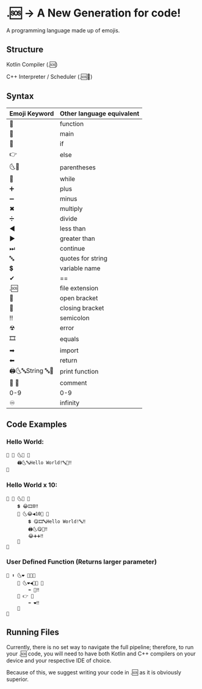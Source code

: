 # .🆘 -> A New Generation for code!
A programming language made up of emojis.

## Structure
Kotlin Compiler (.🆘)

C++ Interpreter / Scheduler (.🆘🥐)

## Syntax
| Emoji Keyword  | Other language equivalent |
| ------------- | ------------- |
| 📝    | function  |
| 💯		  | main |
|🤔 |if|
|👉|else|
|🌜🌛	|	parentheses|
|🔁		|while|
|➕		|plus|
|➖|		minus|
|✖		|multiply|
|➗		|divide |
|◀|less than|
|▶|greater than|
|⏭		|continue|
|🔤|		quotes for string|
|💲		|variable name|
|✔ 		|==|
|.🆘|file extension|
|🔷     | open bracket |
|🔶		| closing bracket|
|‼      | semicolon     |
|☢		|error|
|🎞		 |equals|
|➡ 		|import|
|⬅ |return|
|🖨🌜🔤String 🔤🌛 |print function|
|🥖 🥖 		|comment|
| 0️-9|0-9|
|♾|infinity|


## Code Examples 
### Hello World:
```
📝 💯 🌜🌛 🔷
    🖨🌜🔤Hello World!🔤🌛‼
🔶
```
### Hello World x 10:
```
📝 💯 🌜🌛 🔷
    💲 😂🎞0️‼
    🔁 🌜😂◀10🌛 🔷
        💲 😋🎞🔤Hello World!🔤‼
        🖨🌜😋🌛‼
        😂➕➕‼
    🔶
🔶
```
### User Defined Function (Returns larger parameter)
~~~
📝 ⬆ 🌜❤ 💙🌛🔷
    🤔 🌜❤◀💙🌛 🔷
        ⬅ 💙‼
    🔶 👉 🔷
        ⬅ ❤‼
    🔶
🔶
~~~

## Running Files 
Currently, there is no set way to navigate the full pipeline; therefore, to run your .🆘 code, you will need to 
have both Kotlin and C++ compilers on your device and your respective IDE of choice.

Because of this, we suggest writing your code in .🆘 as it is obviously superior.

